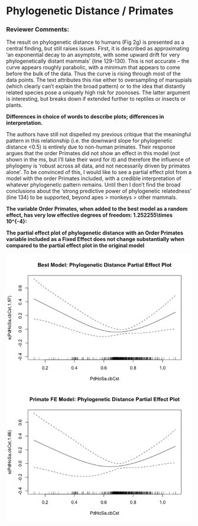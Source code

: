 # Phylogenetic Distance / Primates



### Reviewer Comments:

The result on phylogenetic distance to humans (Fig 2g) is presented as a central finding, but still raises issues. First, it is described as approximating ‘an exponential decay to an asymptote, with some upward drift for very phylogenetically distant mammals’ (line 129-130). This is not accurate – the curve appears roughly parabolic, with a minimum that appears to come before the bulk of the data. Thus the curve is rising through most of the data points. The text attributes this rise either to oversampling of marsupials (which clearly can’t explain the broad pattern) or to the idea that distantly related species pose a uniquely high risk for zoonoses. The latter argument is interesting, but breaks down if extended further to reptiles or insects or plants.

__Differences in choice of words to describe plots; differences in interpretation.__

The authors have still not dispelled my previous critique that the meaningful pattern in this relationship (i.e. the downward slope for phylogenetic distance <0.5) is entirely due to non-human primates. Their response
argues that the order Primates did not show an effect in this model (not shown in the ms, but I’ll take their word for it) and therefore the influence of phylogeny is ‘robust across all data, and not necessarily driven by primates alone’. To be convinced of this, I would like to see a partial effect plot from a model with the order Primates included, with a credible interpretation of whatever phylogenetic pattern remains. Until then I don’t find the broad conclusions about the ‘strong predictive power of phylogenetic relatedness’ (line 134) to be supported, beyond apes > monkeys > other mammals. 




__The variable Order Primates, when added to the best model as a random effect, has very low effective degrees of freedom: 1.252255\times 10^{-4}:__  
  



__The partial effect plot of phylogenetic distance with an Order Primates variable included as a Fixed Effect does not change substantially when compared to the partial effect plot in the original model__

![](phylo-primates_files/figure-html/plots-1.png)<!-- -->![](phylo-primates_files/figure-html/plots-2.png)<!-- -->




